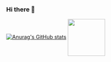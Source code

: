 ### Hi there 👋

<!--
**lualin/lualin** is a ✨ _special_ ✨ repository because its `README.md` (this file) appears on your GitHub profile.

Here are some ideas to get you started:

- 🔭 I’m currently working on ...
- 🌱 I’m currently learning ...
- 👯 I’m looking to collaborate on ...
- 🤔 I’m looking for help with ...
- 💬 Ask me about ...
- 📫 How to reach me: ...
- 😄 Pronouns: ...
- ⚡ Fun fact: ...
-->


[![Anurag's GitHub stats](https://github-readme-stats.vercel.app/api?username=lualin)](https://github.com/lualin/github-readme-stats)
<a href="URL_REDIRECT" target="blank"><img align="center" src="https://media.tenor.com/j9Fj-PzH_f4AAAAd/thinking-cat.gif" height="100" /></a>
